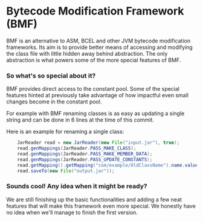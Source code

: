 # Bytecode Modification Framework (BMF)

BMF is an alternative to ASM, BCEL and other JVM bytecode modification frameworks.
Its aim is to provide better means of accessing and modifying the class file with little hidden away behind abstraction. The only abstraction is what powers some of the more special features of BMF.

### So what's so special about it?

BMF provides direct access to the constant pool. Some of the special features hinted at previously take advantage of how impactful even small changes become in the constant pool.

For example with BMF renaming classes is as easy as updating a single string and can be done in 6 lines at the time of this commit.

Here is an example for renaming a single class:
```java
    JarReader read = new JarReader(new File("input.jar"), true);
    read.genMappings(JarReader.PASS_MAKE_CLASS);
    read.genMappings(JarReader.PASS_MAKE_MEMBER_DATA);
    read.genMappings(JarReader.PASS_UPDATE_CONSTANTS);
    read.getMapping().getMapping("com/example/OldClassName").name.value = "com/example/NewClassName";
    read.saveTo(new File("output.jar"));
```

### Sounds cool! Any idea when it might be ready?

We are still finishing up the basic functionalities and adding a few neat features that will make this framework even more special.
We honestly have no idea when we'll manage to finish the first version. 
